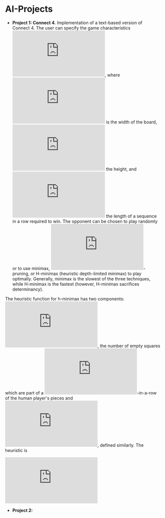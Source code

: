 # AI-Projects

- **Project 1: Connect 4**. Implementation of a text-based version of Connect 4. The user can specify the game characteristics ![equation](https://latex.codecogs.com/svg.latex?%28m%2Cn%2Ck%29), where ![equation](https://latex.codecogs.com/svg.latex?m) is the width of the board, ![equation](https://latex.codecogs.com/svg.latex?n) the height, and ![equation](https://latex.codecogs.com/svg.latex?k) the length of a sequence in a row required to win. The opponent can be chosen to play randomly or to use minimax, ![equation](https://latex.codecogs.com/svg.latex?%5Calpha%5Cbeta)-pruning, or H-minimax (heuristic depth-limited minimax) to play optimally. Generally, minimax is the slowest of the three techniques, while H-minimax is the fastest (however, H-minimax sacrifices determinancy).

The heuristic function for h-minimax has two components:  ![equation](https://latex.codecogs.com/svg.latex?h_%7Bhuman%7D), the number of empty squares which are part of a ![equation](https://latex.codecogs.com/svg.latex?%28k-1%29)-in-a-row of the human player's pieces and ![equation](https://latex.codecogs.com/svg.latex?h_%7BAI%7D), defined similarly. The heuristic is 

  ![equation](https://latex.codecogs.com/svg.latex?h%28s%29%20%3D%20%5Cfrac%7Bh_%7Bhuman%7D%28s%29%20-%20h_%7BAI%7D%28s%29%7D%7Bh_%7Bhuman%7D%28s%29%20&plus;%20h_%7BAI%7D%28s%29%20&plus;%201%7D.)

- **Project 2:**
